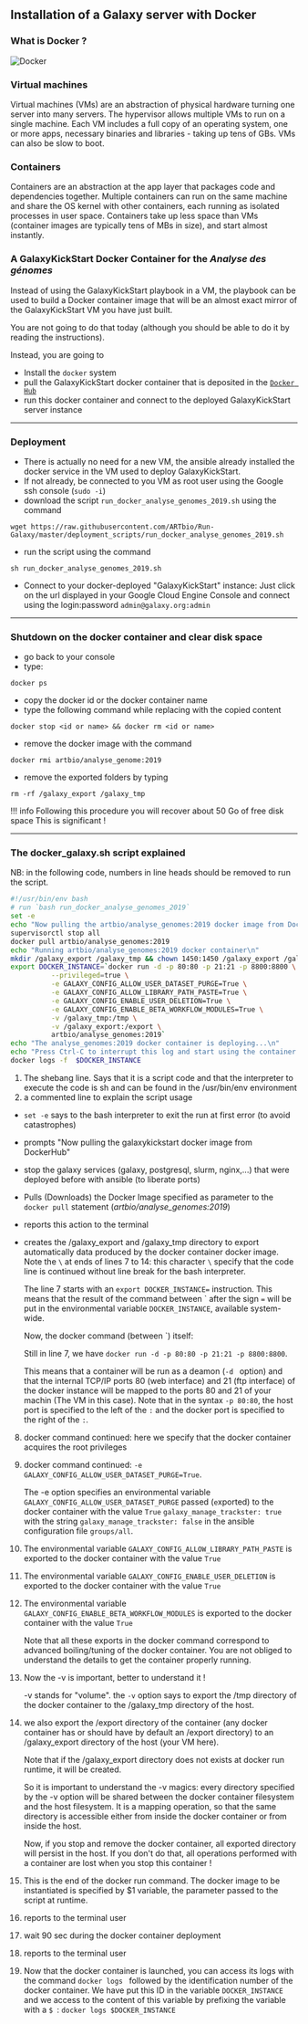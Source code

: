 ## Installation of a Galaxy server with Docker

### What is Docker ?

![Docker](images/docker.png)

### Virtual machines

Virtual machines (VMs) are an abstraction of physical hardware turning one server into
many servers. The hypervisor allows multiple VMs to run on a single machine.
Each VM includes a full copy of an operating system, one or more apps, necessary binaries
and libraries - taking up tens of GBs. VMs can also be slow to boot.

### Containers

Containers are an abstraction at the app layer that packages code and dependencies
together. Multiple containers can run on the same machine and share the OS kernel with
other containers, each running as isolated processes in user space. Containers take up
less space than VMs (container images are typically tens of MBs in size), and start
almost instantly.

###  A GalaxyKickStart Docker **Container** for the *Analyse des génomes*

Instead of using the GalaxyKickStart playbook in a VM, the playbook can be used to build
a Docker container image that will be an almost exact mirror of the GalaxyKickStart VM
you have just built.

You are not going to do that today (although you should be able to do it by reading the instructions).

Instead, you are going to

- Install the `docker` system
- pull the GalaxyKickStart docker container that is deposited in the [`Docker Hub`](https://hub.docker.com/u/artbio/)
- run this docker container and connect to the deployed GalaxyKickStart server instance

----
### Deployment

- There is actually no need for a new VM, the ansible already installed the docker service
in the VM used to deploy GalaxyKickStart.
- If not already, be connected to you VM as root user using the Google ssh console (`sudo -i`)
- download the script `run_docker_analyse_genomes_2019.sh` using the command
```
wget https://raw.githubusercontent.com/ARTbio/Run-Galaxy/master/deployment_scripts/run_docker_analyse_genomes_2019.sh
```
- run the script using the command
```
sh run_docker_analyse_genomes_2019.sh
```
- Connect to your docker-deployed "GalaxyKickStart" instance:
Just click on the url displayed in your Google Cloud Engine Console and connect using the login:password `admin@galaxy.org:admin`

----

### Shutdown on the docker container and clear disk space
- go back to your console
- type:

```
docker ps
```

- copy the docker id or the docker container name
- type the following command while replacing <id or name> with the copied content

```
docker stop <id or name> && docker rm <id or name>
```

- remove the docker image with the command

```
docker rmi artbio/analyse_genome:2019

```
- remove the exported folders by typing

```
rm -rf /galaxy_export /galaxy_tmp
```

!!! info
    Following this procedure you will recover about 50 Go of free disk space
    This is significant !

----
### The docker_galaxy.sh script explained

NB: in the following code, numbers in line heads should be removed to run the script.

```bash
#!/usr/bin/env bash
# run `bash run_docker_analyse_genomes_2019`
set -e
echo "Now pulling the artbio/analyse_genomes:2019 docker image from DockerHub\n"
supervisorctl stop all
docker pull artbio/analyse_genomes:2019
echo "Running artbio/analyse_genomes:2019 docker container\n"
mkdir /galaxy_export /galaxy_tmp && chown 1450:1450 /galaxy_export /galaxy_tmp
export DOCKER_INSTANCE=`docker run -d -p 80:80 -p 21:21 -p 8800:8800 \
          --privileged=true \
          -e GALAXY_CONFIG_ALLOW_USER_DATASET_PURGE=True \
          -e GALAXY_CONFIG_ALLOW_LIBRARY_PATH_PASTE=True \
          -e GALAXY_CONFIG_ENABLE_USER_DELETION=True \
          -e GALAXY_CONFIG_ENABLE_BETA_WORKFLOW_MODULES=True \
          -v /galaxy_tmp:/tmp \
          -v /galaxy_export:/export \
          artbio/analyse_genomes:2019`
echo "The analyse_genomes:2019 docker container is deploying...\n"
echo "Press Ctrl-C to interrupt this log and start using the container...\n"
docker logs -f  $DOCKER_INSTANCE
```

1. The shebang line. Says that it is a script code and that the interpreter to execute the
code is sh and can be found in the /usr/bin/env environment
2. a commented line to explain the script usage
- `set -e` says to the bash interpreter to exit the run at first error (to avoid catastrophes)
- prompts "Now pulling the galaxykickstart docker image from DockerHub"
- stop the galaxy services (galaxy, postgresql, slurm, nginx,...) that were deployed before with ansible (to liberate ports)
- Pulls (Downloads) the Docker Image specified as parameter to the `docker pull` statement (*artbio/analyse_genomes:2019*)
- reports this action to the terminal
- creates the /galaxy_export and /galaxy_tmp directory to export automatically data produced by the docker container
docker image. Note the `\` at ends of lines 7 to 14: this character `\` specify that the
code line is continued without line break for the bash interpreter.

    The line 7 starts with an `export DOCKER_INSTANCE=` instruction. This means that the result
    of the command between \` after the sign `=` will be put in the environmental variable
    `DOCKER_INSTANCE`, available system-wide.

    Now, the docker command (between \`) itself:

    Still in line 7, we have `docker run -d -p 80:80 -p 21:21 -p 8800:8800`.

    This means that a container will be run as a deamon (`-d ` option) and that the internal
    TCP/IP ports 80 (web interface) and 21 (ftp interface) of the docker instance will be mapped
    to the ports 80 and 21 of your machin (The VM in this case). Note that in the syntax `-p 80:80`,
    the host port is specified to the left of the `:` and the docker port is specified to the right
    of the `:`.
    
8. docker command continued: here we specify that the docker container acquires the root privileges
9. docker command continued: `-e GALAXY_CONFIG_ALLOW_USER_DATASET_PURGE=True`.

    The -e option specifies an environmental variable `GALAXY_CONFIG_ALLOW_USER_DATASET_PURGE`
    passed (`e`xported) to the docker container with the value `True`
    `galaxy_manage_trackster: true` with the string `galaxy_manage_trackster: false`
    in the ansible configuration file `groups/all`.

10. The environmental variable `GALAXY_CONFIG_ALLOW_LIBRARY_PATH_PASTE` is exported to
the docker container with the value `True`
11. The environmental variable `GALAXY_CONFIG_ENABLE_USER_DELETION` is exported to
the docker container with the value `True`
12. The environmental variable `GALAXY_CONFIG_ENABLE_BETA_WORKFLOW_MODULES` is exported to
the docker container with the value `True`

    Note that all these exports in the docker command correspond to advanced boiling/tuning of the docker container.
    You are not obliged to understand the details to get the container properly running.
13. Now the -v is important, better to understand it !

    -v stands for "volume". the `-v` option says to export the /tmp directory of the docker container
    to the /galaxy_tmp directory of the host.
14. we also export the /export directory of the container (any docker container has or
should have by default an /export directory) to an /galaxy_export directory of the host (your VM here).

    Note that if the /galaxy_export directory does not exists at docker run runtime, it will be created.

    So it is important to understand the -v magics: every directory specified by the -v option will be shared
    between the docker container filesystem and the host filesystem. It is a mapping operation, so that
    the same directory is accessible either from inside the docker container or from inside the host.

    Now, if you stop and remove the docker container, all exported directory will persist in the host.
    If you don't do that, all operations performed with a container are lost when you stop this container !

15. This is the end of the docker run command. The docker image to be instantiated is specified by $1 variable,
the parameter passed to the script at runtime.
16. reports to the terminal user
17. wait 90 sec during the docker container deployment
18. reports to the terminal user
19. Now that the docker container is launched, you can access its logs with the command
`docker logs ` followed by the identification number of the docker container.
We have put this ID in the variable `DOCKER_INSTANCE`
and we access to the content of this variable by prefixing the variable with a `$ `:
`docker logs $DOCKER_INSTANCE`
